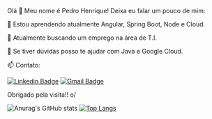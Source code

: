 Olá 👋
Meu nome é Pedro Henrique! Deixa eu falar um pouco de mim:

🌱 Estou aprendendo atualmente Angular, Spring Boot, Node e Cloud.

👯 Atualmente buscando um emprego na área de T.I.

💬 Se tiver dúvidas posso te ajudar com Java e Google Cloud.

📫 Contato: 

[![Linkedin Badge](https://img.shields.io/badge/-Pedro%20Henrique-blue?style=flat-square&logo=Linkedin&logoColor=white&link=https://www.linkedin.com/in/pedro-henrique-b26165185/)](https://www.linkedin.com/in/pedro-henrique-b26165185/) 
[![Gmail Badge](https://img.shields.io/badge/-pedrohrrf17@gmail.com-red?style=flat-square&logo=Gmail&logoColor=white&link=mailto:pedrohrrf17@gmail.com)](mailto:diego.schell.f@gmail.com)

Obrigado pela visita!! o/

<!---
Pedr012/Pedr012 is a ✨ special ✨ repository because its `README.md` (this file) appears on your GitHub profile.
You can click the Preview link to take a look at your changes.
--->
![Anurag's GitHub stats](https://github-readme-stats.vercel.app/api?username=Pedr012&show_icons=true&theme=radical)
[![Top Langs](https://github-readme-stats.vercel.app/api/top-langs/?username=anuraghazra&layout=compact)](https://github.com/anuraghazra/github-readme-stats)
